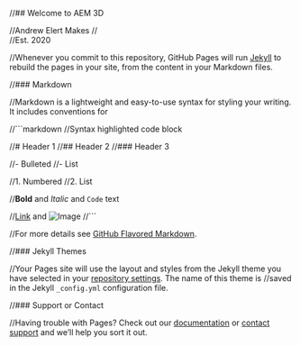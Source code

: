 //## Welcome to AEM 3D

//Andrew Elert Makes
//<br>
//Est. 2020

//Whenever you commit to this repository, GitHub Pages will run [Jekyll](https://jekyllrb.com/) to rebuild the pages in your site, from the content in your Markdown files.

//### Markdown

//Markdown is a lightweight and easy-to-use syntax for styling your writing. It includes conventions for

//```markdown
//Syntax highlighted code block

//# Header 1
//## Header 2
//### Header 3

//- Bulleted
//- List

//1. Numbered
//2. List

//**Bold** and _Italic_ and `Code` text

//[Link](url) and ![Image](src)
//```

//For more details see [GitHub Flavored Markdown](https://guides.github.com/features/mastering-markdown/).

//### Jekyll Themes

//Your Pages site will use the layout and styles from the Jekyll theme you have selected in your [repository settings](https://github.com/elert3/elert3.github.io/settings). The name of this theme is //saved in the Jekyll `_config.yml` configuration file.

//### Support or Contact

//Having trouble with Pages? Check out our [documentation](https://help.github.com/categories/github-pages-basics/) or [contact support](https://github.com/contact) and we’ll help you sort it out.
